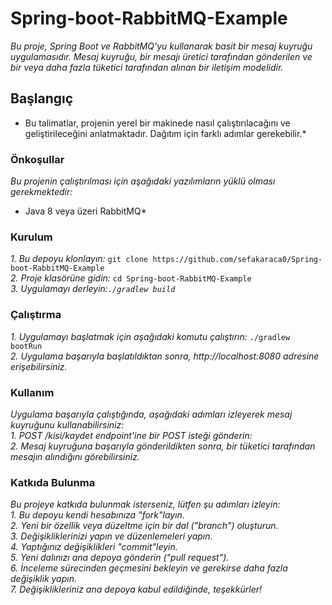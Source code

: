 # Spring-boot-RabbitMQ-Example
*Bu proje, Spring Boot ve RabbitMQ'yu kullanarak basit bir mesaj kuyruğu uygulamasıdır. Mesaj kuyruğu, bir mesajı üretici tarafından gönderilen ve bir veya daha fazla tüketici tarafından alınan bir iletişim modelidir.*
## Başlangıç
* Bu talimatlar, projenin yerel bir makinede nasıl çalıştırılacağını ve geliştirileceğini anlatmaktadır. Dağıtım için farklı adımlar gerekebilir.*
### Önkoşullar
 *Bu projenin çalıştırılması için aşağıdaki yazılımların yüklü olması gerekmektedir:<br>*
* Java 8 veya üzeri RabbitMQ*
 ### Kurulum
 *1. Bu depoyu klonlayın:*
`git clone https://github.com/sefakaraca0/Spring-boot-RabbitMQ-Example` <br>
*2.  Proje klasörüne gidin:*
`cd Spring-boot-RabbitMQ-Example`<br>
*3.	Uygulamayı derleyin:`./gradlew build`*
### Çalıştırma
*1.  Uygulamayı başlatmak için aşağıdaki komutu çalıştırın:*
`./gradlew bootRun` <br>
*2. Uygulama başarıyla başlatıldıktan sonra, http://localhost:8080 adresine erişebilirsiniz.*
### Kullanım
*Uygulama başarıyla çalıştığında, aşağıdaki adımları izleyerek mesaj kuyruğunu kullanabilirsiniz:* <br>
*1.	POST /kisi/kaydet endpoint'ine bir POST isteği gönderin:*<br>
*2.	Mesaj kuyruğuna başarıyla gönderildikten sonra, bir tüketici tarafından mesajın alındığını görebilirsiniz.*<br>
### Katkıda Bulunma
*Bu projeye katkıda bulunmak isterseniz, lütfen şu adımları izleyin:*<br>
*1.	Bu depoyu kendi hesabınıza "fork"layın.* <br>
*2.	Yeni bir özellik veya düzeltme için bir dal ("branch") oluşturun.* <br>
*3.	Değişikliklerinizi yapın ve düzenlemeleri yapın.* <br>
*4.	Yaptığınız değişiklikleri "commit"leyin.* <br>
*5.	Yeni dalınızı ana depoya gönderin ("pull request").* <br>
*6.	İnceleme sürecinden geçmesini bekleyin ve gerekirse daha fazla değişiklik yapın.* <br>
*7.	Değişiklikleriniz ana depoya kabul edildiğinde, teşekkürler!*

